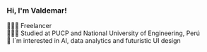 <!-- Level 1: Simple bio and stats -->

### Hi, I'm Valdemar!

👩🏻‍💻 Freelancer <br/>
👩🏻‍🎓 Studied at PUCP and National University of Engineering, Perú<br/>
💭 I´m interested in AI, data analytics and futuristic UI design <br/>
